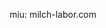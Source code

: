 miu: milch-labor.com

<!---
milchlab/milchlab is a ✨ special ✨ repository because its `README.md` (this file) appears on your GitHub profile.
You can click the Preview link to take a look at your changes.
--->
